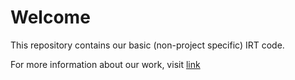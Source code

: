 Welcome
=======

This repository contains our basic (non-project specific) IRT code.

For more information about our work, visit [link](irtND.wikispaces.com)


